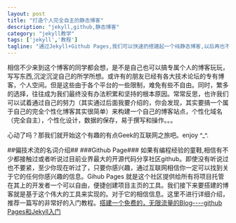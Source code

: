 ```yaml
---
layout: post
title: "打造个人完全自主的静态博客"
description: "jekyll,github,静态博客"
category: "jekyll教学"
tags: ['jekyll','教程']
tagline: "通过Jekyll+Github Pages,我们可以快速的搭建起一个纯静态博客,以后再也不用担心空间到期,数据丢失了^_^"
---
```


相信不少来到这个博客的同学都会想，是不是自己也可以搞专属个人的博客玩玩，写写东西,沉淀沉淀自己的所学所想。或许有的朋友已经有各大技术论坛的专有博客，个人空间。但是这些由于各个平台的一些限制，难免有些不自由。同时，繁多的选择，往往成为我们最终没有办法积累和坚持的根本原因。常常反思，也许我们可以试着通过自己的努力（其实通过后面我要介绍的，你会发现，其实要搞一个属于自己的完全个性化博客其实很简单）来构建一个自己的博客站点，个性化域名（完全自主），个性化设计，数据的保存，易于撰写和操作。。。
<!--more-->
心动了吗？那我们就开始这个有趣的有点Geek的互联网之旅吧。enjoy ^_^.

##偏技术流的名词介绍##
###Github Page###
如果有编程经验的童鞋,相信有不少都接触过或者听说过目前业界最大的开源代码分享社区github。即使没有听说过也不要紧，至少你现在听过了，只要你感兴趣，通过互联网相信你一定可以找到关于它的任何你感兴趣的信息。Gihub Pages 就是这个社区提供给所有将项目托管在其上的开发者一个可以自由，便捷创建项目主页的工具。我们接下来要搭建的博客就是基于这个伟大的工具来实现的。对于它的相信信息。这里不进行详细介绍，推荐一篇写的非常好的入门教程。[搭建一个免费的，无限流量的Blog----github Pages和Jekyll入门][1]

[1]: http://www.ruanyifeng.com/blog/2012/08/blogging_with_jekyll.html

